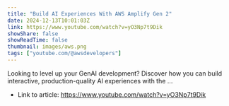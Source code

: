 ```yaml
---
title: "Build AI Experiences With AWS Amplify Gen 2"
date: 2024-12-13T10:01:03Z
link: https://www.youtube.com/watch?v=yO3Np7t9Dik
showShare: false
showReadTime: false
thumbnail: images/aws.png
tags: ["youtube.com/@awsdevelopers"]
---
```

Looking to level up your GenAI development? Discover how you can build interactive, production-quality AI experiences with the ...

- Link to article: https://www.youtube.com/watch?v=yO3Np7t9Dik